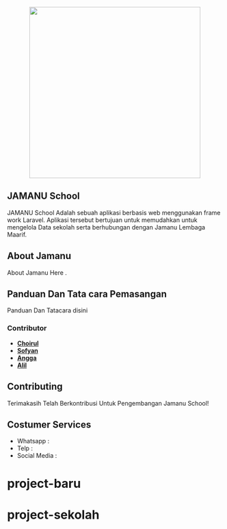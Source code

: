 <p align="center"><a href="https://jamanu.maarifnumalang.id/" target="_blank"><img src="https://jamanu.maarifnumalang.id/assets/dist/img/Logo/jamanu.png" width="400"></a></p>


## JAMANU School

JAMANU School Adalah sebuah aplikasi berbasis web menggunakan frame work Laravel. Aplikasi tersebut bertujuan untuk memudahkan untuk mengelola Data sekolah serta berhubungan dengan Jamanu Lembaga Maarif.


## About Jamanu

About Jamanu Here .

## Panduan Dan Tata cara Pemasangan

Panduan Dan Tatacara disini

### Contributor

- **[Choirul](https://github.com/Koichiro12)**
- **[Sofyan](https://github.com/achmadsofyansec)**
- **[Angga](https://github.com/abogoboga02)**
- **[Alil](https://github.com/NailulIjlalHaq)**


## Contributing

Terimakasih Telah Berkontribusi Untuk Pengembangan Jamanu School!

## Costumer Services

- Whatsapp : 
- Telp :
- Social Media : 
# project-baru
# project-sekolah
